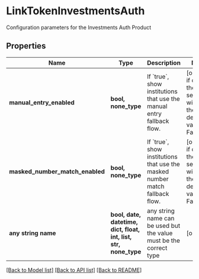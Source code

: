 # LinkTokenInvestmentsAuth

Configuration parameters for the Investments Auth Product

## Properties
Name | Type | Description | Notes
------------ | ------------- | ------------- | -------------
**manual_entry_enabled** | **bool, none_type** | If &#x60;true&#x60;, show institutions that use the manual entry fallback flow. | [optional]  if omitted the server will use the default value of False
**masked_number_match_enabled** | **bool, none_type** | If &#x60;true&#x60;, show institutions that use the masked number match fallback flow. | [optional]  if omitted the server will use the default value of False
**any string name** | **bool, date, datetime, dict, float, int, list, str, none_type** | any string name can be used but the value must be the correct type | [optional]

[[Back to Model list]](../README.md#documentation-for-models) [[Back to API list]](../README.md#documentation-for-api-endpoints) [[Back to README]](../README.md)


